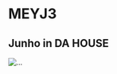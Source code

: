 # MEYJ3



## Junho in DA HOUSE

<img src="./images/Screenshot 2024-11-19 at 11.21.04 AM.png" class="d-block w-100" alt="...">